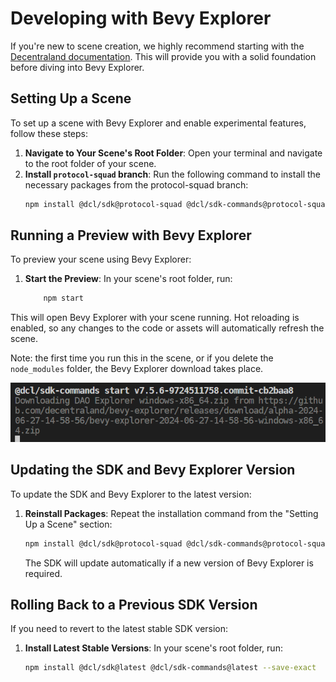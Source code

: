 
# Developing with Bevy Explorer

If you're new to scene creation, we highly recommend starting with the [Decentraland documentation](https://docs.decentraland.org/creator/development-guide/sdk7/installation-guide/#the-decentraland-editor). This will provide you with a solid foundation before diving into Bevy Explorer.

## Setting Up a Scene
To set up a scene with Bevy Explorer and enable experimental features, follow these steps:
1. **Navigate to Your Scene's Root Folder**: Open your terminal and navigate to the root folder of your scene.
2. **Install `protocol-squad` branch**: Run the following command to install the necessary packages from the protocol-squad branch:
    ```sh 
    npm install @dcl/sdk@protocol-squad @dcl/sdk-commands@protocol-squad --save-exact
    ```


## Running a Preview with Bevy Explorer
To preview your scene using Bevy Explorer:
1. **Start the Preview**: In your scene's root folder, run:
    ```sh 
        npm start
    ```
This will open Bevy Explorer with your scene running. Hot reloading is enabled, so any changes to the code or assets will automatically refresh the scene.

Note: the first time you run this in the scene, or if you delete the `node_modules` folder, the Bevy Explorer download takes place.

![showing how the bevy explorer is downloading](1-downloading-bevy-explorer.png)


## Updating the SDK and Bevy Explorer Version
To update the SDK and Bevy Explorer to the latest version:
1. **Reinstall Packages**:
    Repeat the installation command from the "Setting Up a Scene" section:
    ```sh 
    npm install @dcl/sdk@protocol-squad @dcl/sdk-commands@protocol-squad --save-exact
    ```
    The SDK will update automatically if a new version of Bevy Explorer is required.


## Rolling Back to a Previous SDK Version

If you need to revert to the latest stable SDK version:

1. **Install Latest Stable Versions**: In your scene's root folder, run:
    ```sh 
    npm install @dcl/sdk@latest @dcl/sdk-commands@latest --save-exact
    ```
